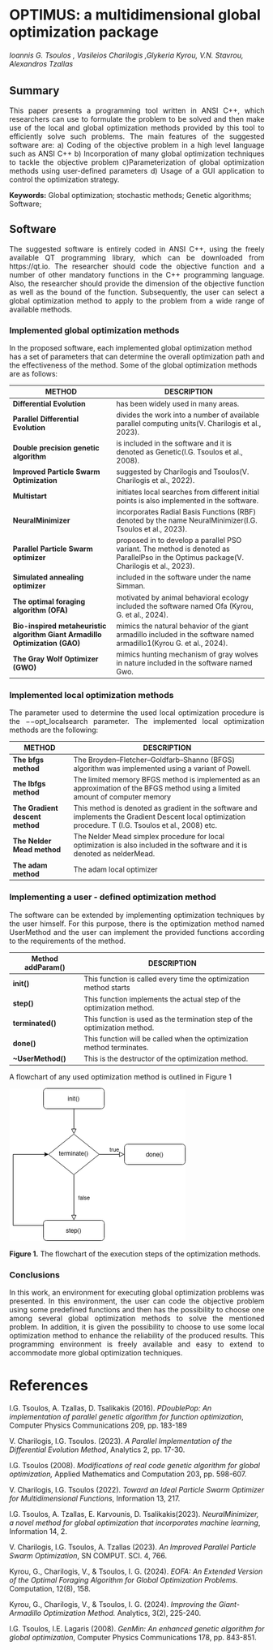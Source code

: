 
# OPTIMUS: a multidimensional global optimization package

###### Ioannis G. Tsoulos , Vasileios Charilogis ,Glykeria Kyrou, V.N. Stavrou, Alexandros Tzallas 

## Summary

<p style="text-align: justify;">
This paper presents a programming tool written in ANSI C++, which researchers can use to formulate the problem to be solved and then make use of the local and global optimization methods provided by this tool to efficiently solve such problems. The main features of the suggested software are: a) Coding of the objective problem in a high level language such as ANSI C++ b) Incorporation of many global optimization techniques to tackle the objective problem c)Parameterization of global optimization methods using user-defined parameters d) Usage of a GUI application to control the optimization strategy. 
</p>
<b>Keywords:</b> Global optimization; stochastic methods; Genetic algorithms; Software;

##  Software 
<p style="text-align: justify;">
The suggested software is entirely coded in ANSI C++, using the freely available QT programming library, which can be downloaded from https://qt.io. The researcher should code the objective function and a number of other mandatory functions in the C++ programming language. Also, the researcher should provide the dimension of the objective function as well as the bound of the function. Subsequently, the user can select a global optimization method to apply to the problem from a wide range of available methods.</p>

### Implemented global optimization methods 
<p style="text-align: justify?">
 In the proposed software, each implemented global optimization method has a set of parameters that can determine the overall optimization path and the effectiveness of the method. Some of the global optimization methods are as follows: </p>
 

METHOD |  DESCRIPTION |
|----------|----------|
| **Differential Evolution**   |has been widely used in many areas.|                                 
| **Parallel Differential Evolution**| divides the work into a number of available parallel computing units(V. Charilogis et al., 2023).|         
| **Double precision genetic algorithm**  | is included in the software and it is denoted as Genetic(I.G. Tsoulos et al., 2008).|                                    
| **Improved Particle Swarm Optimization**  |suggested by Charilogis and Tsoulos(V. Charilogis et al., 2022).|                       
| **Multistart**  |initiates local searches from different initial points is also implemented in the software.| 
| **NeuralMinimizer**| incorporates Radial Basis Functions (RBF) denoted by the name NeuralMinimizer(I.G. Tsoulos et al., 2023).|             
| **Parallel Particle Swarm optimizer**  | proposed in to develop a parallel PSO variant. The method is denoted as ParallelPso in the Optimus package(V. Charilogis et al.,  2023).|  
| **Simulated annealing optimizer**  | included in the software under the name Simman. |     
| **The optimal foraging algorithm (OFA)**  | motivated by animal behavioral ecology included the software named Ofa (Kyrou, G. et al., 2024).|    
| **Bio-inspired metaheuristic algorithm Giant Armadillo Optimization (GAO)** |  mimics the natural behavior of the giant armadillo  included in the software named armadillo1(Kyrou G. et al., 2024). | 
| **The Gray Wolf Optimizer (GWO)** |  mimics hunting mechanism of gray wolves in nature  included in the software named Gwo. |

###  Implemented local optimization methods 
<p style="text-align: justify;">
The parameter used to determine the used local optimization procedure is the −−opt_localsearch parameter. The implemented local optimization methods are the following: 
</p>

METHOD |  DESCRIPTION |
|----------|----------|
|  **The bfgs method**        | The Broyden–Fletcher–Goldfarb–Shanno (BFGS) algorithm was implemented using a variant of Powell.|       
|  **The lbfgs method**      | The limited memory BFGS method is implemented as an approximation of the BFGS method using a limited amount of computer memory |                         
|**The Gradient descent method** | This method is denoted as gradient in the software and  implements the Gradient Descent local optimization   procedure. T (I.G. Tsoulos et al., 2008) etc.|          
| **The Nelder Mead method**  |The Nelder Mead simplex procedure for local optimization  is also included in the software and it is denoted as nelderMead.   |                           
|  **The adam method**  |  The adam local optimizer  |            

### Implementing a user - defined optimization method
<p style="text-align: justify;">
The software can be extended by implementing optimization techniques by the user himself. For this purpose, there is the optimization method named UserMethod and the user can implement the provided functions according to the requirements of the method.
</p>

Method addParam()  |  DESCRIPTION |
|----------|----------|
|    **init()**     |This function is called every time the optimization method starts|                                    
|    **step()**    |This function implements the actual step of the optimization method. |                                            
|    **terminated()**    |This function is used as the termination step of the optimization method.|                                   
|    **done()**    |   This function will be called when the optimization method terminates.|                                       
|   **~UserMethod()**     |    This is the destructor of the optimization method.  |                                            

A flowchart of any used optimization method is outlined in Figure 1


![usermethod](usermethod.png)



**Figure 1.** The flowchart of the execution steps of the optimization methods.



###  Conclusions 
<p style="text-align: justify;">
In this work, an environment for executing global optimization problems was presented. In this environment, the user can code the objective problem using some predefined functions and then has the possibility to choose one among several global optimization methods to solve the mentioned problem. In addition, it is given the possibility to choose to use some local optimization method to enhance the reliability of the produced results. This programming environment is freely available and easy to extend to accommodate more global optimization techniques. 
</p>



# References
I.G. Tsoulos, A. Tzallas, D. Tsalikakis (2016). _PDoublePop: An implementation of parallel genetic algorithm for function optimization_, Computer Physics Communications 209, pp. 183-189

V. Charilogis, I.G. Tsoulos. (2023).  _A Parallel Implementation of the Differential Evolution Method_, Analytics 2, pp. 17-30.

I.G. Tsoulos (2008).  _Modifications of real code genetic algorithm for global optimization,_ Applied Mathematics and Computation 203, pp. 598-607.

V. Charilogis, I.G. Tsoulos (2022). _Toward an Ideal Particle Swarm Optimizer for Multidimensional Functions_, Information 13, 217.

I.G. Tsoulos, A. Tzallas, E. Karvounis, D. Tsalikakis(2023). _NeuralMinimizer, a novel method for global optimization that incorporates machine learning_, Information 14, 2.

V. Charilogis, I.G. Tsoulos, A. Tzallas (2023).  _An Improved Parallel Particle Swarm Optimization_, SN COMPUT. SCI. 4, 766.

Kyrou, G., Charilogis, V., & Tsoulos, I. G. (2024). _EOFA: An Extended Version of the Optimal Foraging Algorithm for Global Optimization Problems._ Computation, 12(8), 158.

Kyrou, G., Charilogis, V., & Tsoulos, I. G. (2024). _Improving the Giant-Armadillo Optimization Method._ Analytics, 3(2), 225-240.

I.G. Tsoulos, I.E. Lagaris (2008).  _GenMin: An enhanced genetic algorithm for global optimization_, Computer Physics Communications 178, pp. 843-851.
